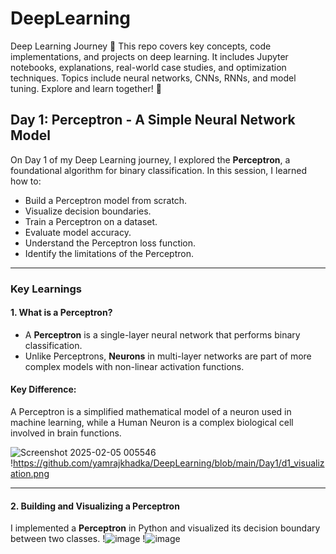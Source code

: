 # DeepLearning
Deep Learning Journey 🚀 This repo covers key concepts, code implementations, and projects on deep learning. It includes Jupyter notebooks, explanations, real-world case studies, and optimization techniques. Topics include neural networks, CNNs, RNNs, and model tuning. Explore and learn together! 🚀
## Day 1: Perceptron - A Simple Neural Network Model
On Day 1 of my Deep Learning journey, I explored the **Perceptron**, a foundational algorithm for binary classification. In this session, I learned how to:

- Build a Perceptron model from scratch.
- Visualize decision boundaries.
- Train a Perceptron on a dataset.
- Evaluate model accuracy.
- Understand the Perceptron loss function.
- Identify the limitations of the Perceptron.

---

### Key Learnings

#### 1. What is a Perceptron?
- A **Perceptron** is a single-layer neural network that performs binary classification.
- Unlike Perceptrons, **Neurons** in multi-layer networks are part of more complex models with non-linear activation functions.

#### Key Difference:
A Perceptron is a simplified mathematical model of a neuron used in machine learning, while a Human Neuron is a complex biological cell involved in brain functions.

![Screenshot 2025-02-05 005546](https://github.com/user-attachments/assets/6b4653ff-476e-4019-8f76-6a5128fb44c5)
!https://github.com/yamrajkhadka/DeepLearning/blob/main/Day1/d1_visualization.png


---

#### 2. Building and Visualizing a Perceptron
I implemented a **Perceptron** in Python and visualized its decision boundary between two classes.
!![image](https://github.com/user-attachments/assets/e9a93c01-9fd8-49b2-9924-994ae57d3f58)
!![image](https://github.com/user-attachments/assets/f324a459-4137-4284-aa72-c137085befcc)



